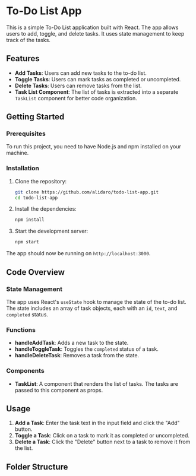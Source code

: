 # To-Do List App

This is a simple To-Do List application built with React. The app allows users to add, toggle, and delete tasks. It uses state management to keep track of the tasks.

## Features

- **Add Tasks**: Users can add new tasks to the to-do list.
- **Toggle Tasks**: Users can mark tasks as completed or uncompleted.
- **Delete Tasks**: Users can remove tasks from the list.
- **Task List Component**: The list of tasks is extracted into a separate `TaskList` component for better code organization.

## Getting Started

### Prerequisites

To run this project, you need to have Node.js and npm installed on your machine.

### Installation

1. Clone the repository:
    ```bash
    git clone https://github.com/alidaro/todo-list-app.git
    cd todo-list-app
    ```

2. Install the dependencies:
    ```bash
    npm install
    ```

3. Start the development server:
    ```bash
    npm start
    ```

The app should now be running on `http://localhost:3000`.

## Code Overview

### State Management

The app uses React's `useState` hook to manage the state of the to-do list. The state includes an array of task objects, each with an `id`, `text`, and `completed` status.

### Functions

- **handleAddTask**: Adds a new task to the state.
- **handleToggleTask**: Toggles the `completed` status of a task.
- **handleDeleteTask**: Removes a task from the state.

### Components

- **TaskList**: A component that renders the list of tasks. The tasks are passed to this component as props.

## Usage

1. **Add a Task**: Enter the task text in the input field and click the "Add" button.
2. **Toggle a Task**: Click on a task to mark it as completed or uncompleted.
3. **Delete a Task**: Click the "Delete" button next to a task to remove it from the list.

## Folder Structure


